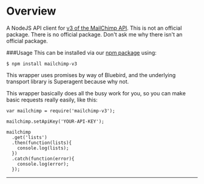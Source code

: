 Overview
=============================================
A NodeJS API client for [v3 of the MailChimp API](http://developer.mailchimp.com/documentation/mailchimp/reference/overview/). This is not an official package. There is no official package. Don't ask me why there isn't an official package.


###Usage
This can be installed via our [npm package](https://npmjs.org/package/mailchimp-v3) using:
```
$ npm install mailchimp-v3
```

This wrapper uses promises by way of Bluebird, and the underlying transport library is Superagent because why not.

This wrapper basically does all the busy work for you, so you can make basic requests really easily, like this:

```
var mailchimp = require('mailchimp-v3');

mailchimp.setApiKey('YOUR-API-KEY');

mailchimp
  .get('lists')
  .then(function(lists){
    console.log(lists);
  })
  .catch(function(error){
    console.log(error);
  });
```


---